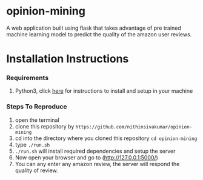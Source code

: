 # opinion-mining
A web application built using flask that takes advantage of pre trained machine learning model to predict the quality of the amazon user reviews.

# Installation Instructions

### Requirements
  1. Python3, click [here](https://realpython.com/installing-python/) for instructions to install and setup in your machine
### Steps To Reproduce
  1. open the terminal
  2. clone this repository by ```https://github.com/nithinsivakumar/opinion-mining```
  3. cd into the directory where you cloned this repository ```cd opinion-mining```
  4. type ```./run.sh```
  5. ```./run.sh``` will install required dependencies and setup the server
  6. Now open your browser and go to (http://127.0.0.1:5000/)
  7. You can any enter any amazon review, the server will respond the quality of review.

